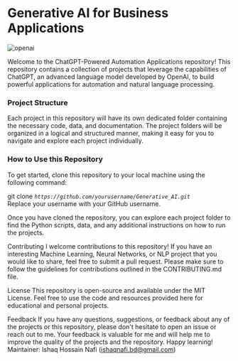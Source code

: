# Generative AI for Business Applications

![openai](https://github.com/Moh-Nafi/Generative_AI/assets/133475571/094f4819-510b-4b50-8e63-9aaf8a30ae18)<br/>

Welcome to the ChatGPT-Powered Automation Applications repository! This repository contains a collection of projects that leverage the capabilities of ChatGPT, an advanced language model developed by OpenAI, to build powerful applications for automation and natural language processing.

### Project Structure
Each project in this repository will have its own dedicated folder containing the necessary code, data, and documentation. The project folders will be organized in a logical and structured manner, making it easy for you to navigate and explore each project individually.

### How to Use this Repository
To get started, clone this repository to your local machine using the following command:

git clone *`https://github.com/yourusername/Generative_AI.git`* <br/>Replace your username with your GitHub username.

Once you have cloned the repository, you can explore each project folder to find the Python scripts, data, and any additional instructions on how to run the projects.

Contributing
I welcome contributions to this repository! If you have an interesting Machine Learning, Neural Networks, or NLP project that you would like to share, feel free to submit a pull request. Please make sure to follow the guidelines for contributions outlined in the CONTRIBUTING.md file.

License
This repository is open-source and available under the MIT License. Feel free to use the code and resources provided here for educational and personal projects.

Feedback
If you have any questions, suggestions, or feedback about any of the projects or this repository, please don't hesitate to open an issue or reach out to me. Your feedback is valuable for me and will help me to improve the quality of the projects and the repository.
Happy learning!
Maintainer: Ishaq Hossain Nafi (ishaqnafi.bd@gmail.com)

